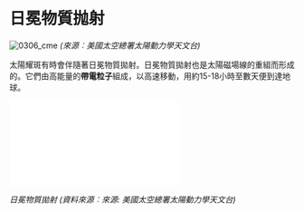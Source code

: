# 日冕物質抛射

![0306_cme](./static/0306_cme.jpg)
*(來源︰美國太空總署太陽動力學天文台)*

太陽耀斑有時會伴隨著日冕物質拋射。日冕物質拋射也是太陽磁場線的重組而形成的。它們由高能量的**帶電粒子**組成，以高速移動，用約15-18小時至數天便到達地球。

<iframe src="./videos/CME_eruption.mp4" frameborder="0" allowfullscreen></iframe>

*日冕物質拋射 (資料來源︰來源: 美國太空總署太陽動力學天文台)*
